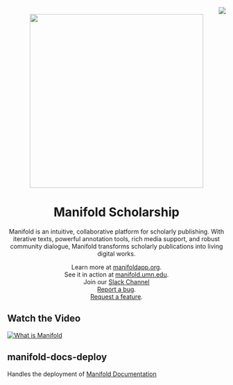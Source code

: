 <div align="right">
    <a href="https://travis-ci.org/ManifoldScholar/manifold"><img src="https://travis-ci.org/ManifoldScholar/manifold.svg?branch=master" /></a> 
</div>
<div align="center">
    <img src="https://storage.googleapis.com/manifold-assets/readme-art.gif" width="400" /><br />
    <h1>
        Manifold Scholarship
    </h1>
</div>

<p align="center">
    Manifold is an intuitive, collaborative platform for scholarly publishing. With iterative texts, powerful annotation tools, rich media support, and robust community dialogue, Manifold transforms scholarly publications into living digital works. 
</p>

<p align="center">
    Learn more at <a href="https://manifoldapp.org">manifoldapp.org</a>.<br />
    See it in action at <a href="https://manifold.umn.edu">manifold.umn.edu</a>.<br />
    Join our <a href="https://manifold-slackin.herokuapp.com/">Slack Channel</a><br />
    <a href="https://github.com/ManifoldScholar/manifold/issues/new?template=bugs.md">Report a bug</a>.<br />
    <a href="https://github.com/ManifoldScholar/manifold/issues/new?template=features.md">Request a feature</a>.
</p>

## Watch the Video

[![What is Manifold](https://i.vimeocdn.com/video/674811296.webp?mw=960&mh=540)](https://vimeo.com/249096229)

## manifold-docs-deploy

Handles the deployment of [Manifold Documentation](https://github.com/ManifoldScholar/manifold-docs-jekyll)
